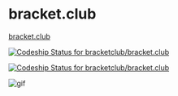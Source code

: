 # bracket.club

[bracket.club](https://bracket.club)

[ ![Codeship Status for bracketclub/bracket.club](https://app.codeship.com/projects/6f6c0d20-2173-0135-7ec8-6e79166b93f4/status?branch=master)](https://app.codeship.com/projects/221362)

[ ![Codeship Status for bracketclub/bracket.club](https://app.codeship.com/projects/6f6c0d20-2173-0135-7ec8-6e79166b93f4/status?branch=development)](https://app.codeship.com/projects/221362)

![gif](https://cldup.com/cn6bO2r3US.gif)
